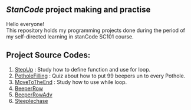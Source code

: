 ## *StanCode* project making and practise 
 Hello everyone!\
 This repository holds my programming projects done during the period of my self-directed learning in stanCode SC101 course.


## Project Source Codes: 
1. [StepUp](https://github.com/Mario-Chen-2007/Python-/blob/main/SC001_lecture01/StepUp.py)
   : Study how to define function and use for loop. 
2. [PotholeFilling](https://github.com/Mario-Chen-2007/Python-/blob/main/SC001_lecture01/PotholeFilling.py)
   : Quiz about how to put 99 beepers un to every Pothole. 
3. [MoveToTheEnd](https://github.com/Mario-Chen-2007/Python-/blob/main/SC001_lecture01/MoveToTheEnd.py)
   : Study how to use while loop.
4. [BeeperRow](https://github.com/Mario-Chen-2007/Python-/blob/main/SC001_lecture02/BeeperRow.py)
5. [BeeperRowAdv](https://github.com/Mario-Chen-2007/Python-/blob/main/SC001_lecture02/BeeperRowAdv.py)
6. [Steeplechase](https://github.com/Mario-Chen-2007/Python-/blob/main/SC001_lecture02/Steeplechase.py)
